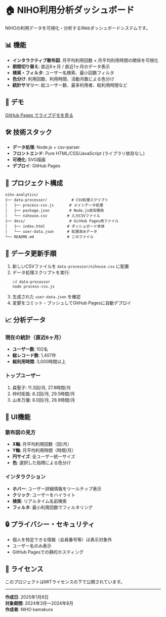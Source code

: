 # 🏠 NIHO利用分析ダッシュボード

NIHOの利用データを可視化・分析するWebダッシュボードシステムです。

## 📊 機能

- **インタラクティブ散布図**: 月平均利用回数 × 月平均利用時間の関係を可視化
- **期間切り替え**: 直近6ヶ月 / 直近1ヶ月のデータ表示
- **検索・フィルタ**: ユーザー名検索、最小回数フィルタ
- **色分け**: 利用回数、利用時間、活動月数による色分け
- **統計サマリー**: 総ユーザー数、最多利用者、総利用時間など

## 🚀 デモ

[GitHub Pages でライブデモを見る](https://takuyatakahamat.github.io/niho-analytics/v1/)

## 🛠️ 技術スタック

- **データ処理**: Node.js + csv-parser
- **フロントエンド**: Pure HTML/CSS/JavaScript (ライブラリ依存なし)
- **可視化**: SVG描画
- **デプロイ**: GitHub Pages

## 📁 プロジェクト構成

```
niho-analytics/
├── data-processor/           # CSV処理スクリプト
│   ├── process-csv.js       # メインデータ処理
│   ├── package.json         # Node.js依存関係
│   └── nihouse.csv         # 入力CSVファイル
├── docs/                    # GitHub Pages用ファイル
│   ├── index.html          # ダッシュボード本体
│   └── user-data.json      # 処理済みデータ
└── README.md               # このファイル
```

## 🔄 データ更新手順

1. 新しいCSVファイルを `data-processor/nihouse.csv` に配置
2. データ処理スクリプトを実行:
   ```bash
   cd data-processor
   node process-csv.js
   ```
3. 生成された `user-data.json` を確認
4. 変更をコミット・プッシュしてGitHub Pagesに自動デプロイ

## 📈 分析データ

### 現在の統計（直近6ヶ月）
- **ユーザー数**: 102名
- **総レコード数**: 1,407件
- **総利用時間**: 3,000時間以上

### トップユーザー
1. 森聖子: 11.3回/月, 27.8時間/月
2. 仲村拓哉: 8.2回/月, 29.5時間/月
3. 山本万優: 8.0回/月, 28.9時間/月

## 🎨 UI機能

### 散布図の見方
- **X軸**: 月平均利用回数（回/月）
- **Y軸**: 月平均利用時間（時間/月）
- **円サイズ**: 全ユーザー統一サイズ
- **色**: 選択した指標による色分け

### インタラクション
- **ホバー**: ユーザー詳細情報をツールチップ表示
- **クリック**: ユーザーをハイライト
- **検索**: リアルタイム名前検索
- **フィルタ**: 最小利用回数でフィルタリング

## 🔒 プライバシー・セキュリティ

- 個人を特定できる情報（会員番号等）は表示対象外
- ユーザー名のみ表示
- GitHub Pagesでの静的ホスティング

## 📝 ライセンス

このプロジェクトはMITライセンスの下で公開されています。

---

**作成日**: 2025年1月8日  
**対象期間**: 2024年3月〜2024年8月  
**作成者**: NIHO kamakura